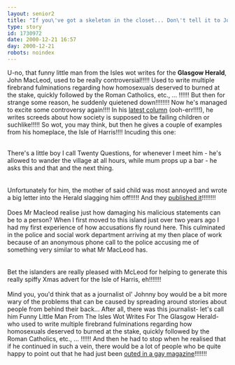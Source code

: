 ```yaml
---
layout: senior2
title: "If you\'ve got a skeleton in the closet... Don\'t tell it to John MacLeod!!!!!"
type: story
id: 1730972
date: 2000-12-21 16:57
day: 2000-12-21
robots: noindex
---
```

U-no, that funny little man from the Isles wot writes for the <b>Glasgow Herald</b>, John MacLeod, used to be really controversial!!!!! Used to write multiple firebrand fulminations regarding how homosexuals deserved to burned at the stake, quickly followed by the Roman Catholics, etc., ... !!!!!! But then for strange some reason, he suddenly quietened down!!!!!!!! Now he's managed to excite some controversy again!!!! In his <a href="http://www.theherald.co.uk/opinion/macleod/archive/19-12-19100-21-48-18.html">latest column</a> (ooh-err!!!!), he writes screeds about how society is supposed to be failing children or suchlike!!!!! So wot, you may think, but then he gives a couple of examples from his homeplace, the Isle of Harris!!!! Incuding this one:<br/> <br/><div class="quote">There's a little boy I call Twenty Questions, for whenever I meet him - he's allowed to wander the village at all hours, while mum props up a bar - he asks this and that and the next thing.</div> <br/> <br/>Unfortunately for him, the mother of said child was most annoyed and wrote a big letter into the Herald slagging him off!!!!! And they <a href="http://www.theherald.co.uk/letters/archive/21-12-19100-23-19-11.html#RTFToC9">published it</a>!!!!!!!! <br/> <br/><div class="quote">Does Mr Macleod realise just how damaging his malicious statements can be to a person? When I first moved to this island just over two years ago I had my first experience of how accusations fly round here. This culminated in the police and social work department arriving at my then place of work because of an anonymous phone call to the police accusing me of something very similar to what Mr MacLeod has.</div> <br/> <br/>Bet the islanders are really pleased with McLeod for helping to generate this really spiffy Xmas advert for the Isle of Harris, eh!!!!!!!<br/> <br/>Mind you, you'd think that as a journalist ol' Johnny boy would be a bit more wary of the problems that can be caused by spreading around stories about people from behind their back... After all, there was this journalist- let's call him Funny Little Man From The Isles Wot Writes For The Glasgow Herald- who used to write multiple firebrand fulminations regarding how homosexuals deserved to burned at the stake, quickly followed by the Roman Catholics, etc., ... !!!!!! And then he had to stop when he realised that if he continued in such a vein, there would be a lot of people who be quite happy to point out that he had just been <a href="http://www.scottishmediamonitor.com/articles2.cfm?ID=55" title="'I will come out in my own time and in my own way and on my own terms'- er, woops!!!!">outed in a gay magazine</a>!!!!!!!
